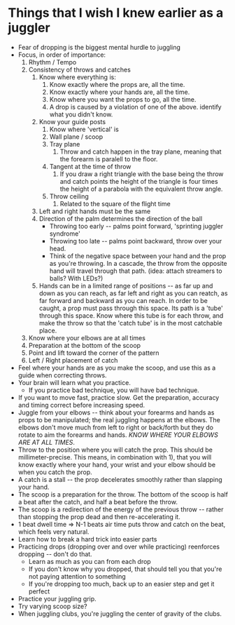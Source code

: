 # Things that I wish I knew earlier as a juggler

* Fear of dropping is the biggest mental hurdle to juggling
* Focus, in order of importance:
    1. Rhythm / Tempo
    1. Consistency of throws and catches
        1. Know where everything is:
            1. Know exactly where the props are, all the time.
            1. Know exactly where your hands are, all the time.
            1. Know where you want the props to go, all the time.
            1. A drop is caused by a violation of one of the above. identify what you didn't know.
        1. Know your guide posts
            1. Know where 'vertical' is
            1. Wall plane / scoop
            1. Tray plane
                1. Throw and catch happen in the tray plane, meaning that the forearm is paralell to the floor. 
            1. Tangent at the time of throw
                1. If you draw a right triangle with the base being the throw and catch points the height of the triangle is four times the height of a parabola with the equivalent throw angle.
            1. Throw ceiling
                1. Related to the square of the flight time
        1. Left and right hands must be the same
        1. Direction of the palm determines the direction of the ball
            * Throwing too early -- palms point forward, 'sprinting juggler syndrome'
            * Throwing too late -- palms point backward, throw over your head.
            * Think of the negative space between your hand and the prop as you're throwing.  In a cascade, the throw from the opposite hand will travel through that path. (idea: attach streamers to balls? With LEDs?)
        1. Hands can be in a limited range of positions -- as far up and down as you can reach, as far left and right as you can reatch, as far forward and backward as you can reach. In order to be caught, a prop must pass through this space. Its path is a 'tube' through this space. Know where this tube is for each throw, and make the throw so that the 'catch tube' is in the most catchable place.
    1. Know where your elbows are at all times
    1. Preparation at the bottom of the scoop
    1. Point and lift toward the corner of the pattern
    1. Left / Right placement of catch
* Feel where your hands are as you make the scoop, and use this as a guide when
correcting throws.
* Your brain will learn what you practice.
    * If you practice bad technique, you will have bad technique.
* If you want to move fast, practice slow. Get the preparation, accuracy and timing correct before increasing speed.
* Juggle from your elbows -- think about your forearms and hands as props
  to be manipulated; the real juggling happens at the elbows. The elbows
  don't move much from left to right or back/forth but they do rotate to
  aim the forearms and hands. *KNOW WHERE YOUR ELBOWS ARE AT ALL TIMES*.
* Throw to the position where you will catch the prop. This should be millimeter-precise. This means, in combination with 1), that you will know exactly where your hand, your wrist and your elbow should be when you catch the prop.
* A catch is a stall -- the prop decelerates smoothly rather than slapping your hand.
* The scoop is a preparation for the throw. The bottom of the scoop is half a beat after the catch, and half a beat before the throw.
* The scoop is a redirection of the energy of the previous throw -- rather than stopping the prop dead and then re-accelerating it. 
* 1 beat dwell time => N-1 beats air time puts throw and catch on the beat, which feels very natural.
* Learn how to break a hard trick into easier parts
* Practicing drops (dropping over and over while practicing) reenforces dropping -- don't do that.
    * Learn as much as you can from each drop
    * If you don't know why you dropped, that should tell you that you're not paying attention to something
    * If you're dropping too much, back up to an easier step and get it perfect
* Practice your juggling grip.
* Try varying scoop size?
* When juggling clubs, you're juggling the center of gravity of the clubs.
